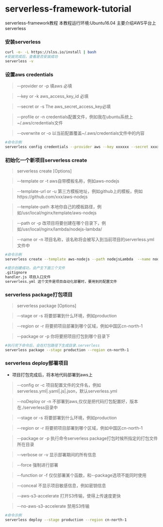 # serverless-framework-tutorial
serverless-framework教程
本教程运行环境:Ubuntu16.04
主要介绍AWS平台上serverless
### 安装serverless 
```bash
curl -o- -L https://slss.io/install | bash
#安装完成后，查看是否安装成功
serverless -v
```
### 设置aws credentials
> --provider or -p 填aws 必填

> --key or -k aws_access_key_id 必填

> --secret or -s The aws_secret_access_key必填

> --profile or -n credentials配置文件，例如我在ubuntu系统上 ~/.aws/credentials文件

> --overwrite or -o 以当前配置覆盖~/.aws/credentials文件中的内容
```bash
#命令示例
serverless config credentials --provider aws --key xxxxxx --secret xxxxxx
```

### 初始化一个新项目serverless create
> serverless create [Options]

> --template or -t aws自带模板名称，例如aws-nodejs

> --template-url or -u 第三方模板地址，例如github上的模板，例如https://github.com/xxx/aws-nodejs

> --template-path 本地你自己的模板路径，例如/usr/local/nginx/template/aws-nodejs

> --path or -p 改项目将要创建在哪个目录下，例如/usr/local/nginx/lambda/nodejs-lambda/

> --name or -n 项目名称，该名称将会被写入到当前项目的serverless.yml文件中

```bash
#命令示例
serverless create --template aws-nodejs --path nodejsLambda  --name nodejs-lambda 

#提示创建成功，会产生下面三个文件
.gitignore
handler.js 项目入口文件
serverless.yml 这个文件是项目自动化部署时，要用到的配置文件
```
### serverless package打包项目


> serverless package  [Options]

> --stage or -s 将要部署到什么环境，例如production

> --region or -r 将要把项目部署到哪个区域，例如中国区cn-north-1
 
> --package or -p 你将要把项目打包到哪个目录下

```bash 
#执行完下命令后，会在打包路径下生成目录.serverless
serverless package --stage production --region cn-north-1
```

### serverless deploy部署项目
- 项目打包完成后，将本地代码部署到aws上

> --config or -c 项目配置文件的文件名，例如serverless.yml|.yaml|.js|.json，默认serverless.yml

> --noDeploy or -n 不部署到aws,仅仅是把代码打包配置好，版本在./serverless目录中

> --stage or -s 将要部署到什么环境，例如production

> --region or -r 将要把项目部署到哪个区域，例如中国区cn-north-1

> --package or -p 执行命令serverless package打包时候所指定的打包文件所在目录

> --verbose or -v 显示部署期间的所有信息

> --force 强制进行部署

> --function or -f 仅仅部署某个函数，和--package选项不能同时使用

> --conceal 不显示项目敏感信息，例如密钥信息

> --aws-s3-accelerate 打开S3传输，使得上传速度更快

> --no-aws-s3-accelerate 禁用S3传输

```bash
#命令示例
serverless deploy --stage production --region cn-north-1
